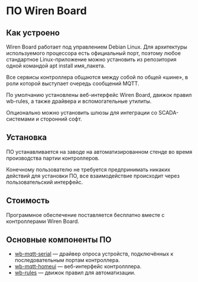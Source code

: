 # ПО Wiren Board

## Как устроено
Wiren Board работает под управлением Debian Linux. Для архитектуры используемого процессора есть официальный порт, поэтому любое стандартное Linux-приложение можно установить из репозитория одной командой apt install имя_пакета.

Все сервисы контроллера общаются между собой по общей «шине», в роли которой выступает очередь сообщений MQTT.

По умолчанию установлены веб-интерфейс Wiren Board, движок правил wb-rules, а также драйвера и вспомогательные утилиты.

Опционально можно установить шлюзы для интеграции со SCADA-системами и сторонний софт.

## Установка

ПО устанавливается на заводе на автоматизированном стенде во время производства партии контроллеров.

Конечному пользователю не требуется предпринимать никаких действий для установки ПО, все взаимодействие происходит через пользовательский интерфейс.

## Стоимость

Программное обеспечение поставляется бесплатно вместе с контроллерами Wiren Board.

## Основные компоненты ПО

- [wb-mqtt-serial](wb-mqtt-serial/index.md) — драйвер опроса устройств, подключённых к последовательным портам контроллера.
- [wb-mqtt-homeui](wb-mqtt-homeui/index.md) — веб-интерфейс контролллера.
- [wb-rules](wb-rules/index.md) — движок правил для автоматизации.
